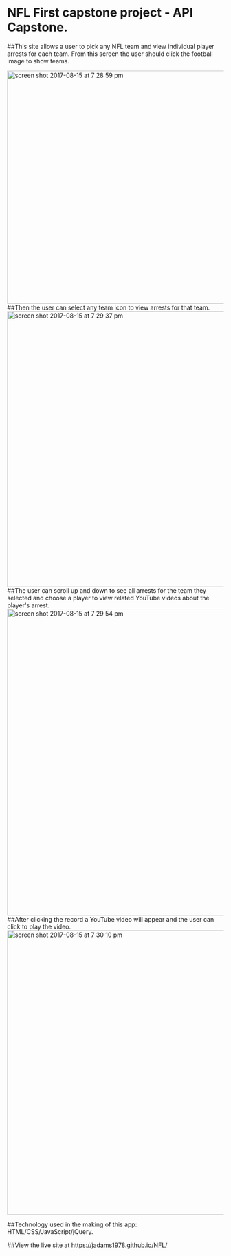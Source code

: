 # NFL First capstone project - API Capstone.
##This site allows a user to pick any NFL team and view individual player arrests for each team.  From this screen the user should click the football image to show teams.

<img width="541" alt="screen shot 2017-08-15 at 7 28 59 pm" src="https://user-images.githubusercontent.com/29806843/29342265-c995e2b0-81f7-11e7-9558-befcb77ce51b.png">
##Then the user can select any team icon to view arrests for that team.

<img width="640" alt="screen shot 2017-08-15 at 7 29 37 pm" src="https://user-images.githubusercontent.com/29806843/29342274-cdf03d38-81f7-11e7-8dcc-b53b83a1f55a.png">
##The user can scroll up and down to see all arrests for the team they selected and choose a player to view related YouTube videos about the player's arrest.

<img width="712" alt="screen shot 2017-08-15 at 7 29 54 pm" src="https://user-images.githubusercontent.com/29806843/29342277-d2aa13a8-81f7-11e7-8a1b-da011456eb40.png">
##After clicking the record a YouTube video will appear and the user can click to play the video.

<img width="660" alt="screen shot 2017-08-15 at 7 30 10 pm" src="https://user-images.githubusercontent.com/29806843/29342279-d65955b8-81f7-11e7-9296-dfa8f1437865.png">

##Technology used in the making of this app: HTML/CSS/JavaScript/jQuery.

##View the live site at https://jadams1978.github.io/NFL/
